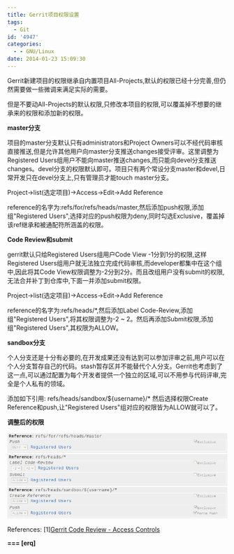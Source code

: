 ```yaml
---
title: Gerrit项目权限设置
tags:
  - Git
id: '4947'
categories:
  - - GNU/Linux
date: 2014-01-23 15:09:30
---
```


Gerrit新建项目的权限继承自内置项目All-Projects,默认的权限已经十分完善,但仍然需要做一些微调来满足实际的需要。
<!-- more -->
但是不要动All-Projects的默认权限,只修改本项目的权限,可以覆盖掉不想要的继承来的权限和添加新的权限。

**master分支**

项目的master分支默认只有administrators和Project Owners可以不经代码审核直接推送,但是允许其他用户向master分支推送changes接受评审。这里调整为Registered Users组用户不能向master推送changes,而只能向devel分支推送changes。devel分支的权限默认即可。项目只有两个常设分支master和devel,日常开发只在devel分支上,只有管理员才能touch master分支。

Project->list(选定项目)->Access->Edit->Add Reference

reference的名字为:refs/for/refs/heads/master,然后添加push权限,添加组"Registered Users",选择对应的push权限为deny,同时勾选Exclusive，覆盖掉该ref继承和被通配符所涵盖的权限。

**Code Review和submit**

gerrit默认只给Registered Users组用户Code View -1分到1分的权限,这样Registered Users组用户就无法独立完成代码审核,而developer都集中在这个组中,因此将其Code View权限调整为-2分到2分。而且改组用户没有submit的权限,无法合并补丁到仓库中,下面一并添加submit权限。

Project->list(选定项目)->Access->Edit->Add Reference

reference的名字为:refs/heads/*,然后添加Label Code-Review,添加组"Registered Users",将其权限调整为-2 ~ 2。然后再添加Submit权限,添加组"Registered Users",其权限为ALLOW。

**sandbox分支**

个人分支还是十分有必要的,在开发成果还没有达到可以参加评审之前,用户可以在个人分支暂存自己的代码。stash暂存区并不能替代个人分支。Gerrit也考虑到了这一点,可以通过配置为每个开发者提供一个独立的区域,可以不用参与代码评审,完全是个人私有的领域。

添加如下引用:
refs/heads/sandbox/${username}/*
然后选择权限Create Reference和push,让"Registered Users"组对应的权限皆为ALLOW就可以了。

**调整后的权限**

![gerrit privillege](/downloads/gerrit_priv.png)

References:
\[1\][Gerrit Code Review - Access Controls](https://gerrit-documentation.storage.googleapis.com/Documentation/2.8.1/user-changeid.html)

**\===
\[erq\]**